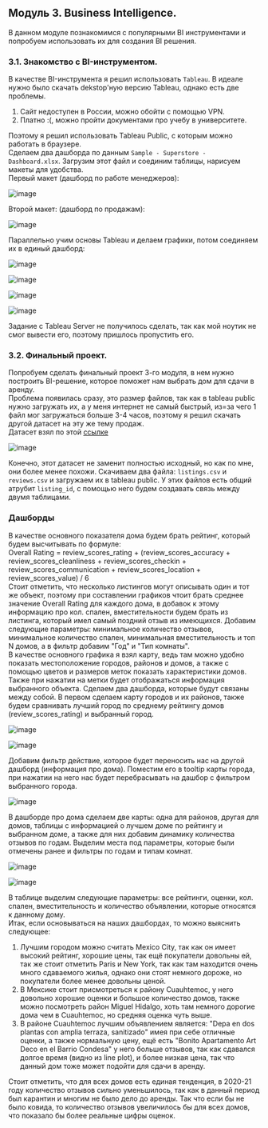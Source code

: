 ## Модуль 3. Business Intelligence.
В данном модуле познакомимся с популярными BI инструментами и попробуем использовать их для создания BI решения.
### 3.1. Знакомство с BI-инструментом.
В качестве BI-инструмента я решил использовать `Tableau`. В идеале нужно было скачать dekstop'ную версию Tableau, однако есть две проблемы.  
1) Сайт недоступен в России, можно обойти с помощью VPN.  
2) Платно :(, можно пройти документами про учебу в университете.

Поэтому я решил использовать Tableau Public, с которым можно работать в браузере.  
Сделаем два дашборда по данным `Sample - Superstore - Dashboard.xlsx`. Загрузим этот файл и соединим таблицы, нарисуем макеты для удобства.  
Первый макет (дашборд по работе менеджеров):  
  
![image](https://github.com/f0rest-mAker/DataLearn/blob/8361083c0d58be5e86c7adb75a95da2ef029df57/DE-101/Module3/img/layout1.png)  
  
Второй макет: (дашборд по продажам):
  
![image](https://github.com/f0rest-mAker/DataLearn/blob/8361083c0d58be5e86c7adb75a95da2ef029df57/DE-101/Module3/img/layout2.png)  
  
Параллельно учим основы Tableau и делаем графики, потом соединяем их в единый дашборд:  
   
![image](https://github.com/f0rest-mAker/DataLearn/blob/8361083c0d58be5e86c7adb75a95da2ef029df57/DE-101/Module3/img/dash1.png)  
  
![image](https://github.com/f0rest-mAker/DataLearn/blob/8361083c0d58be5e86c7adb75a95da2ef029df57/DE-101/Module3/img/dash2.png)  
  
![image](https://github.com/f0rest-mAker/DataLearn/blob/8361083c0d58be5e86c7adb75a95da2ef029df57/DE-101/Module3/img/dash3.png)  
  
![image](https://github.com/f0rest-mAker/DataLearn/blob/8361083c0d58be5e86c7adb75a95da2ef029df57/DE-101/Module3/img/dash4.png)  

Задание с Tableau Server не получилось сделать, так как мой ноутик не смог вывести его, поэтому пришлось пропустить его.  
### 3.2. Финальный проект.
Попробуем сделать финальный проект 3-го модуля, в нем нужно построить BI-решение, которое поможет нам выбрать дом для сдачи в аренду.  
Проблема появилась сразу, это размер файлов, так как в tableau public нужно загружать их, а у меня интернет не самый быстрый, из=за чего 1 файл мог загружаться больше 3-4 часов, поэтому я решил скачать другой датасет на эту же тему продаж.  
Датасет взял по этой [ссылке](https://www.kaggle.com/datasets/mysarahmadbhat/airbnb-listings-reviews/data)  
  
![image](https://github.com/f0rest-mAker/DataLearn/blob/a53a0bd65df8a88ac2617564d892c18219e3af4f/DE-101/Module3/img/airbnb.png)  

Конечно, этот датасет не заменит полностью исходный, но как по мне, они более менее похожи. Скачиваем два файла: `listings.csv` и `reviews.csv` и загружаем их в tableau public. У этих файлов есть общий атрубит `listing_id`, с помощью него будем создавать связь между двумя таблицами.  
### Дашборды
В качестве основного показателя дома будем брать рейтинг, который будем высчитывать по формуле:  
Overall Rating = review_scores_rating + (review_scores_accuracy + review_scores_cleanliness + review_scores_checkin + review_scores_communication + review_scores_location + review_scores_value) / 6  
Стоит отметить, что несколько листингов могут описывать один и тот же объект, поэтому при составлении графиков чтоит брать среднее значение Overall Rating для каждого дома, в добавок к этому информацию про кол. спален, вместительности будем брать из листинга, который имел самый поздний отзыв из имеющихся. Добавим следующие параметры: минимальное количество отзывов, минимальное количество спален, минимальная вместительность и топ N домов, а в фильтр добавим "Год" и "Тип комнаты".  
В качестве основного графика я взял карту, ведь там можно удобно показать местоположение городов, районов и домов, а также с помощью цветов и размеров меток показать характеристики домов. Также при нажатии на метки будет отображаться информация выбранного объекта. 
Сделаем два дашборда, которые будут связаны между собой. В первом сделаем карту городов и их районов, также будем сравнивать лучший город по среднему рейтингу домов (review_scores_rating) и выбранный город.  

![image](https://github.com/f0rest-mAker/DataLearn/blob/d9422d0ee0865ac9a9b75af9519d7c39c03716cd/DE-101/Module3/img/dash5.png)  
  
![image](https://github.com/f0rest-mAker/DataLearn/blob/d9422d0ee0865ac9a9b75af9519d7c39c03716cd/DE-101/Module3/img/dash6.png)  

Добавим фильтр действие, которое будет переносить нас на другой дашборд (информация про дома). Поместим его в tooltip карты города, при нажатии на него нас будет перебрасывать на дашбор с фильтром выбранного города.  

![image](https://github.com/f0rest-mAker/DataLearn/blob/d9422d0ee0865ac9a9b75af9519d7c39c03716cd/DE-101/Module3/img/dash7.png)  

В дашборде про дома сделаем две карты: одна для районов, другая для домов, таблицы с информацией о лучшем доме по рейтингу и выбранном доме, а также для них добавим динамику количества отзывов по годам. Выделим места под параметры, которые были отмечены ранее и фильтры по годам и типам комнат.  

![image](https://github.com/f0rest-mAker/DataLearn/blob/d9422d0ee0865ac9a9b75af9519d7c39c03716cd/DE-101/Module3/img/dash8_new.png)
  
![image](https://github.com/f0rest-mAker/DataLearn/blob/d9422d0ee0865ac9a9b75af9519d7c39c03716cd/DE-101/Module3/img/dash9_new.png)  

В таблице выделим следующие параметры: все рейтинги, оценки, кол. спален, вместительность и количество объявлении, которые относятся к данному дому.  
Итак, если основываться на наших дашбордах, то можно выяснить следующее:  
1) Лучшим городом можно считать Mexico City, так как он имеет высокий рейтинг, хорошие цены, так ещё покупатели довольны ей, так же стоит отметить Paris и New York, так как там находится очень много сдаваемого жилья, однако они стоят немного дороже, но покупатели более менее довольны ценой.
2) В Мексике стоит присмотреться к району Cuauhtemoc, у него довольно хорошие оценки и большое количество домов, также можно посмотреть район Miguel Hidalgo, хоть там немного дорогие дома чем в Cuauhtemoc, но средняя оценка чуть выше.
3) В районе Cuauhtemoc лучшим объявлением является: "Depa en dos plantas con amplia terraza, sanitizado" имея при себе отличные оценки, а также нормальную цену, ещё есть "Bonito Apartamento Art Deco en el Barrio Condesa" у него больше отзывов, так как сдавался долгое время (видно из line plot), и более низкая цена, так что данный дом тоже может подойти для сдачи в аренду.  
  
Стоит отметить, что для всех домов есть единая тенденция, в 2020-21 году количество отзывов сильно уменьшилось, так как в данный период был карантин и многим не было дело до аренды. Так что если бы не было ковида, то количество отзывов увеличилось бы для всех домов, что показало бы более реальные цифры оценок.
